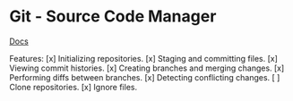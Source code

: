 # Git - Source Code Manager

[Docs]()

Features: 
[x] Initializing repositories.
[x] Staging and committing files.
[x] Viewing commit histories.
[x] Creating branches and merging changes.
[x] Performing diffs between branches.
[x] Detecting conflicting changes.
[ ] Clone repositories.
[x] Ignore files.
